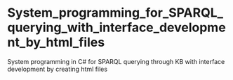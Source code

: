 # System_programming_for_SPARQL_querying_with_interface_development_by_html_files
System programming in C# for SPARQL querying through KB with interface development by creating html files
